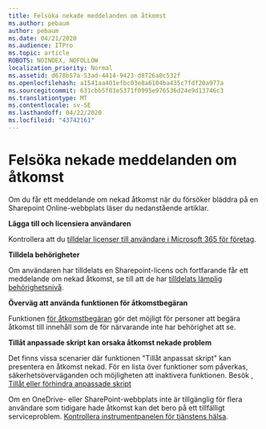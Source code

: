```yaml
---
title: Felsöka nekade meddelanden om åtkomst
ms.author: pebaum
author: pebaum
ms.date: 04/21/2020
ms.audience: ITPro
ms.topic: article
ROBOTS: NOINDEX, NOFOLLOW
localization_priority: Normal
ms.assetid: d678b57a-53ad-4414-9423-d8726a0c532f
ms.openlocfilehash: a1541aa401efbc03e8a6104ba435c7fdf20a977a
ms.sourcegitcommit: 631cbb5f03e5371f0995e976536d24e9d13746c3
ms.translationtype: MT
ms.contentlocale: sv-SE
ms.lasthandoff: 04/22/2020
ms.locfileid: "43742161"
---
```

# <a name="troubleshoot-access-denied-messages"></a>Felsöka nekade meddelanden om åtkomst

Om du får ett meddelande om nekad åtkomst när du försöker bläddra på en Sharepoint Online-webbplats läser du nedanstående artiklar.

**Lägga till och licensiera användaren**

Kontrollera att du [tilldelar licenser till användare i Microsoft 365 för företag](https://docs.microsoft.com/office365/admin/subscriptions-and-billing/assign-licenses-to-users?view=o365-worldwide&amp;tabs=One).

**Tilldela behörigheter**

Om användaren har tilldelats en Sharepoint-licens och fortfarande får ett meddelande om nekad åtkomst, se till att de har [tilldelats lämplig behörighetsnivå](https://docs.microsoft.com/sharepoint/understanding-permission-levels).

**Överväg att använda funktionen för åtkomstbegäran**

Funktionen [för åtkomstbegäran](https://support.office.com/article/Set-up-and-manage-access-requests-94B26E0B-2822-49D4-929A-8455698654B3) gör det möjligt för personer att begära åtkomst till innehåll som de för närvarande inte har behörighet att se. 

**Tillåt anpassade skript kan orsaka åtkomst nekade problem**

Det finns vissa scenarier där funktionen "Tillåt anpassat skript" kan presentera en åtkomst nekad. För en lista över funktioner som påverkas, säkerhetsöverväganden och möjligheten att inaktivera funktionen. Besök , [Tillåt eller förhindra anpassade skript](https://docs.microsoft.com/sharepoint/allow-or-prevent-custom-script)

Om en OneDrive- eller SharePoint-webbplats inte är tillgänglig för flera användare som tidigare hade åtkomst kan det bero på ett tillfälligt serviceproblem. [Kontrollera instrumentpanelen för tjänstens hälsa](https://portal.office.com/adminportal/home#/servicehealth).


  

